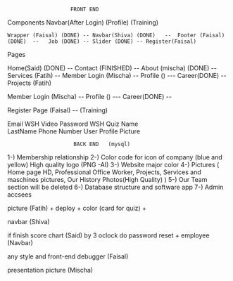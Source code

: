


                        FRONT END

   Components
                                Navbar(After Login)  (Profile) (Training)

    Wrapper (Faisal) (DONE) -- Navbar(Shiva) (DONE)   --  Footer (Faisal) (DONE)  --   Job (DONE) -- Slider (DONE) -- Register(Faisal)


   Pages 

   Home(Said) (DONE)  -- Contact (FINISHED)  -- About (mischa) (DONE) --  Services (Fatih)  --   Member Login (Mischa)   --   Profile ()  ---  Career(DONE)  --  Projects (Fatih)

   Member Login (Mischa)   --   Profile ()  ---  Career(DONE)   --

   Register Page (Faisal) -- (Training)   


   Email                   WSH Video
   Password                WSH Quiz
   Name                     
   LastName
   Phone Number
   User Profile Picture

                         BACK END   (mysql)


1-) Membership relationship
2-) Color code for icon of company (blue and yellow) High quality logo (PNG -AI)
3-) Website major color
4-) Pictures ( Home page HD, Professional Office Worker, Projects, Services and maschines pictures, Our History Photos(High Quality) )
5-) Our Team section will be deleted 
6-) Database structure and software app
7-) Admin accsees 


picture (Fatih) + deploy  + color (card for quiz)  +  

navbar (Shiva)

if finish score chart (Said) by 3 oclock do  password reset  + employee (Navbar)

any style and front-end debugger (Faisal)

presentation picture (Mischa)

